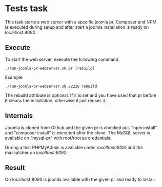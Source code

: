# Tests task
This task starts a web server with a specific joomla pr. Composer and NPM is executed during setup and after start a joomla installation is ready on localhost:8090.

## Execute
To start the web server, execute the following command:

`./run-joomla-pr-webserver.sh pr [rebuild]`

Example

`./run-joomla-pr-webserver.sh 22228 rebuild`

The rebuild attribute is optional. If it is set and you have used that pr before it cleans the installation, otherwise it just reuses it.

## Internals
Joomla is cloned from Github and the given pr is checked out. "npm install" and "composer install" is executed after the clone. The MySQL server is available on "mysql-pr" with root/root as credentials.

During a test PHPMyAdmin is available under _localhost:8091_ and the mailcatcher on _localhost:8092_.

## Result
On localhost:8090 is joomla available with the given pr and ready to install.
